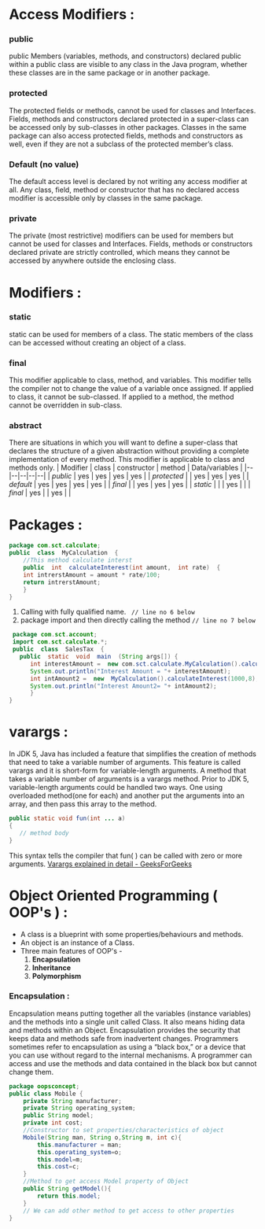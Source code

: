 # Access Modifiers :
### public 
public Members (variables, methods, and constructors) declared public within a public class are visible to any class in the Java program, whether these classes are in the same package or in another package.
### protected 
The protected fields or methods, cannot be used for classes and Interfaces. Fields, methods and constructors declared protected in a super-class can be accessed only by sub-classes in other packages. Classes in the same package can also access protected fields, methods and constructors as well, even if they are not a subclass of the protected member’s class.
### Default (no value)
The default access level is declared by not writing any access modifier at all. Any class, field, method or constructor that has no declared access modifier is accessible only by classes in the same package.
### private
The private (most restrictive) modifiers can be used for members but cannot be used for classes and Interfaces. Fields, methods or constructors declared private are strictly controlled, which means they cannot be accessed by anywhere outside the enclosing class.
# Modifiers :
### static
static can be used for members of a class. The static members of the class can be accessed without creating an object of a class.
### final
This modifier applicable to class, method, and variables. This modifier tells the compiler not to change the value of a variable once assigned. If applied to class, it cannot be sub-classed. If applied to a method, the method cannot be overridden in sub-class.
### abstract
There are situations in which you will want to define a super-class that declares the structure of a given abstraction without providing a complete implementation of every method. This modifier is applicable to class and methods only.
| Modifier | class | constructor | method | Data/variables |
|--|--|--|--|--|
| *public*    | yes | yes | yes | yes |
| *protected* |     | yes | yes | yes |
| *default*   | yes | yes | yes | yes |
| *final*     |     | yes | yes | yes |
| *static*    |     |     | yes |     |
| *final*     | yes |     | yes |     |

# Packages :
```java
package com.sct.calculate;
public  class  MyCalculation  {
	//This method calculate interst
	public  int  calculateInterest(int amount,  int rate)  {
	int intrerstAmount = amount * rate/100;  
	return intrerstAmount;  
	}  
}
```

 1. Calling with fully qualified name.  ` // line no 6 below`
 2. package import and then directly calling the method `// line no 7 below`
 
```java
 package com.sct.account;
 import com.sct.calculate.*;
 public  class  SalesTax  {
   public  static  void  main  (String args[]) {
      int interestAmount =  new com.sct.calculate.MyCalculation().calculateInterest(1000,  8); // line 6
      System.out.println("Interest Amount = "+ interestAmount);
      int intAmount2 =  new  MyCalculation().calculateInterest(1000,8); // line 7
      System.out.println("Interest Amount2= "+ intAmount2);
      }
}
```

# varargs :
In JDK 5, Java has included a feature that simplifies the creation of methods that need to take a variable number of arguments. This feature is called varargs and it is short-form for variable-length arguments. A method that takes a variable number of arguments is a varargs method.
Prior to JDK 5, variable-length arguments could be handled two ways. One using overloaded method(one for each) and another put the arguments into an array, and then pass this array to the method.
```java
public static void fun(int ... a) 
{
   // method body
}
```
This syntax tells the compiler that fun( ) can be called with zero or more arguments.
[Varargs explained in detail - GeeksForGeeks](https://www.geeksforgeeks.org/variable-arguments-varargs-in-java/)

# Object Oriented Programming  ( OOP's ) :

 - A class is a blueprint with some properties/behaviours and methods.
 - An object is an instance of a Class.
 - Three main features of OOP's - 
	1. **Encapsulation**
	2. **Inheritance**
	3. **Polymorphism**
### Encapsulation :
Encapsulation means putting together all the variables (instance variables) and the methods into a single unit called Class. It also means hiding data and methods within an Object. Encapsulation provides the security that keeps data and methods safe from inadvertent changes. Programmers sometimes refer to encapsulation as using a “black box,” or a device that you can use without regard to the internal mechanisms. A programmer can access and use the methods and data contained in the black box but cannot change them.
```java
package oopsconcept;
public class Mobile {	
	private String manufacturer;
	private String operating_system;
	public String model;
	private int cost;
	//Constructor to set properties/characteristics of object
	Mobile(String man, String o,String m, int c){
		this.manufacturer = man;
		this.operating_system=o;
		this.model=m;
		this.cost=c;
	}
	//Method to get access Model property of Object
	public String getModel(){
		return this.model;
	}
	// We can add other method to get access to other properties
}
```
<!--stackedit_data:
eyJoaXN0b3J5IjpbMjA5OTEzMTMxNl19
-->